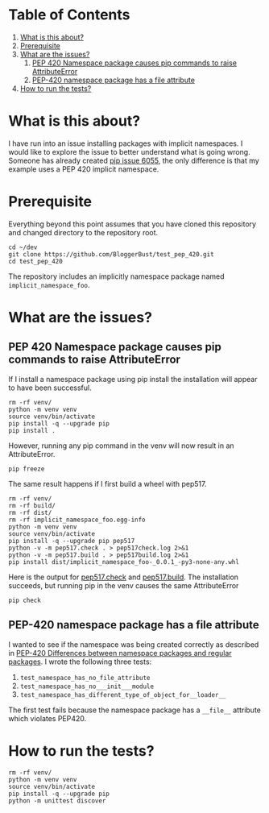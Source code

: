 
# Table of Contents

1.  [What is this about?](#orgdb7fb03)
2.  [Prerequisite](#orgbfb748f)
3.  [What are the issues?](#org6db3900)
    1.  [PEP 420 Namespace package causes pip commands to raise AttributeError](#org880c137)
    2.  [PEP-420 namespace package has a <span class="underline"><span class="underline">file</span></span> attribute](#org807fa76)
4.  [How to run the tests?](#org811a81d)



<a id="orgdb7fb03"></a>

# What is this about?

I have run into an issue installing packages with implicit namespaces. I would like to explore the issue to better understand what is going wrong. Someone has already created [pip issue 6055](https://github.com/pypa/pip/issues/6055), the only difference is that my example uses a PEP 420 implicit namespace.


<a id="orgbfb748f"></a>

# Prerequisite

Everything beyond this point assumes that you have cloned this repository and changed directory to the repository root.

    cd ~/dev
    git clone https://github.com/BloggerBust/test_pep_420.git
    cd test_pep_420

The repository includes an implicitly namespace package named `implicit_namespace_foo`. 


<a id="org6db3900"></a>

# What are the issues?


<a id="org880c137"></a>

## PEP 420 Namespace package causes pip commands to raise AttributeError

If I install a namespace package using pip install the installation will appear to have been successful.

    rm -rf venv/
    python -m venv venv
    source venv/bin/activate
    pip install -q --upgrade pip
    pip install .

However, running any pip command in the venv will now result in an AttributeError.

    pip freeze

The same result happens if I first build a wheel with pep517.

    rm -rf venv/
    rm -rf build/
    rm -rf dist/
    rm -rf implicit_namespace_foo.egg-info
    python -m venv venv
    source venv/bin/activate
    pip install -q --upgrade pip pep517
    python -v -m pep517.check . > pep517check.log 2>&1
    python -v -m pep517.build . > pep517build.log 2>&1
    pip install dist/implicit_namespace_foo-_0.0.1_-py3-none-any.whl

Here is the output for [pep517.check](pep517check.log) and [pep517.build](pep517build.log). The installation succeeds, but running pip in the venv causes the same AttributeError

    pip check


<a id="org807fa76"></a>

## PEP-420 namespace package has a <span class="underline"><span class="underline">file</span></span> attribute

I wanted to see if the namespace was being created correctly as described in [PEP-420 Differences between namespace packages and regular packages](https://www.python.org/dev/peps/pep-0420/#differences-between-namespace-packages-and-regular-packages). I wrote the following three tests:

1.  `test_namespace_has_no_file_attribute`
2.  `test_namespace_has_no___init___module`
3.  `test_namespace_has_different_type_of_object_for__loader__`

The first test fails because the namespace package has a `__file__` attribute which violates PEP420.


<a id="org811a81d"></a>

# How to run the tests?

    rm -rf venv/
    python -m venv venv
    source venv/bin/activate
    pip install -q --upgrade pip
    python -m unittest discover

